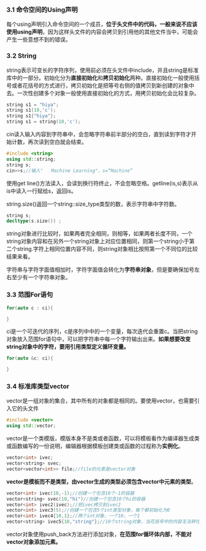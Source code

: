 ### 3.1	命令空间的Using声明

每个using声明引入命令空间的一个成员，**位于头文件中的代码，一般来说不应该使用using声明**，因为这样头文件的内容会拷贝到引用他的其他文件当中，可能会产生一些意想不到的错误。

### 3.2	String

string表示可变长的字符序列，使用前必须在头文件中include，并且string是标准库中的一部分。初始化分为**直接初始化**和**拷贝初始化**两种。直接初始化一般使用括号或者花括号的方式进行，拷贝初始化是把等号右侧的值拷贝到新创建的对象中去。一次性创建多个对象一般使用直接初始化的方式，用拷贝初始化会比较复杂。

```c++
string s1 = "hiya";
string s1(10,'c');
string s1{"hiya"};
string s1 = string(10,'c');
```

cin读入输入内容到字符串中，会忽略字符串前半部分的空白，直到读到字符才开始计数，再次读到空白就会结束。

```c++
#include <string>
using std::string;
string s;
cin>>s;//输入"   Machine Learning"，s=“Machine”
```

使用get line()方法读入，会读到换行符终止，不会忽略空格。getline(is,s)表示从is中读入一行赋给s，返回is。

string.size()返回一个string::size_type类型的数，表示字符串中字符数。

```c++
string s;
decltype(s.size()) ;
```

string对象进行比较时，如果两者完全相同，则相等，如果两者长度不同，一个string对象内容和在另外一个string对象上对应位置相同，则第一个string小于第二个string.字符上相同位置内容不同，则string对象相比按照第一个不同位的比较结果来看。

字符串与字符字面值相加时，字符字面值会转化为**字符串对象**，但是要确保加号左右至少有一个字符串对象。

### 3.3	范围For语句

```c++
for(auto c : ci){

}
```

ci是一个可迭代的序列，c是序列中中的一个变量，每次迭代会重置c。当把string对象放入范围for语句中，可以把字符串中每一个字符输出出来。**如果想要改变string对象中的字符，要用引用类型定义循环变量。**

```c++
for(auto &c: ci){

}
```

### 3.4	标准库类型vector

vector是一组对象的集合，其中所有的对象都是相同的。要使用vector，也需要引入它的头文件

```c++
#include <vector>
using std::vector;
```

vector是一个类模版，模版本身不是类或者函数，可以将模板看作为编译器生成类或函数编写的一份说明，编辑器根据模板创建类或函数的过程称为**实例化**。

```c++
vector<int> ivec;
vector<string> svec;
vector<vector<int>> file;//file的元素是vector对象
```

**vector是模板而不是类型，由vector生成的类型必须包含vector中元素的类型**。

```c++
vector<int> ivec(10,-1);//创建一个包含10个-1的容器
vector<string> svec(10,"hi")//创建一个包含10个hi的容器
vector<int> ivec2(ivec);//把ivec拷贝到ivec2
vector<int> ivec3(5);//创建一个包含5个int类型对象，每个都初始化为0
vector<int> ivec4{10,1};//两个int对象，一个10，一个1
vector<string> ivec5{10,"string"};//10个string对象，当花括号中的内容无法转化为相映类型时，
```

vector对象使用push_back方法进行添加对象，**在范围for循环体内部，不能对vector对象添加元素。**